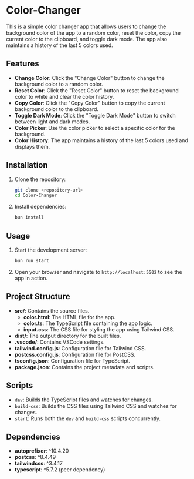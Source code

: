 # Color-Changer

This is a simple color changer app that allows users to change the background color of the app to a random color, reset the color, copy the current color to the clipboard, and toggle dark mode. The app also maintains a history of the last 5 colors used.

## Features

- **Change Color**: Click the "Change Color" button to change the background color to a random color.
- **Reset Color**: Click the "Reset Color" button to reset the background color to white and clear the color history.
- **Copy Color**: Click the "Copy Color" button to copy the current background color to the clipboard.
- **Toggle Dark Mode**: Click the "Toggle Dark Mode" button to switch between light and dark modes.
- **Color Picker**: Use the color picker to select a specific color for the background.
- **Color History**: The app maintains a history of the last 5 colors used and displays them.

## Installation

1. Clone the repository:

   ```sh
   git clone <repository-url>
   cd Color-Changer
   ```

2. Install dependencies:
   ```sh
   bun install
   ```

## Usage

1. Start the development server:

   ```sh
   bun run start
   ```

2. Open your browser and navigate to `http://localhost:5502` to see the app in action.

## Project Structure

- **src/**: Contains the source files.
  - **color.html**: The HTML file for the app.
  - **color.ts**: The TypeScript file containing the app logic.
  - **input.css**: The CSS file for styling the app using Tailwind CSS.
- **dist/**: The output directory for the built files.
- **.vscode/**: Contains VSCode settings.
- **tailwind.config.js**: Configuration file for Tailwind CSS.
- **postcss.config.js**: Configuration file for PostCSS.
- **tsconfig.json**: Configuration file for TypeScript.
- **package.json**: Contains the project metadata and scripts.

## Scripts

- `dev`: Builds the TypeScript files and watches for changes.
- `build-css`: Builds the CSS files using Tailwind CSS and watches for changes.
- `start`: Runs both the `dev` and `build-css` scripts concurrently.

## Dependencies

- **autoprefixer**: ^10.4.20
- **postcss**: ^8.4.49
- **tailwindcss**: ^3.4.17
- **typescript**: ^5.7.2 (peer dependency)
